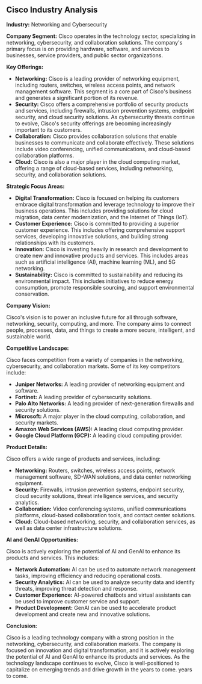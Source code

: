## Cisco Industry Analysis

**Industry:** Networking and Cybersecurity

**Company Segment:** Cisco operates in the technology sector, specializing in networking, cybersecurity, and collaboration solutions. The company's primary focus is on providing hardware, software, and services to businesses, service providers, and public sector organizations.

**Key Offerings:** 

* **Networking:** Cisco is a leading provider of networking equipment, including routers, switches, wireless access points, and network management software. This segment is a core part of Cisco's business and generates a significant portion of its revenue.
* **Security:** Cisco offers a comprehensive portfolio of security products and services, including firewalls, intrusion prevention systems, endpoint security, and cloud security solutions. As cybersecurity threats continue to evolve, Cisco's security offerings are becoming increasingly important to its customers.
* **Collaboration:** Cisco provides collaboration solutions that enable businesses to communicate and collaborate effectively. These solutions include video conferencing, unified communications, and cloud-based collaboration platforms. 
* **Cloud:** Cisco is also a major player in the cloud computing market, offering a range of cloud-based services, including networking, security, and collaboration solutions.

**Strategic Focus Areas:**

* **Digital Transformation:** Cisco is focused on helping its customers embrace digital transformation and leverage technology to improve their business operations. This includes providing solutions for cloud migration, data center modernization, and the Internet of Things (IoT).
* **Customer Experience:** Cisco is committed to providing a superior customer experience. This includes offering comprehensive support services, developing innovative solutions, and building strong relationships with its customers.
* **Innovation:** Cisco is investing heavily in research and development to create new and innovative products and services. This includes areas such as artificial intelligence (AI), machine learning (ML), and 5G networking.
* **Sustainability:** Cisco is committed to sustainability and reducing its environmental impact. This includes initiatives to reduce energy consumption, promote responsible sourcing, and support environmental conservation.

**Company Vision:**

Cisco's vision is to power an inclusive future for all through software, networking, security, computing, and more. The company aims to connect people, processes, data, and things to create a more secure, intelligent, and sustainable world.

**Competitive Landscape:**

Cisco faces competition from a variety of companies in the networking, cybersecurity, and collaboration markets. Some of its key competitors include:

* **Juniper Networks:** A leading provider of networking equipment and software.
* **Fortinet:** A leading provider of cybersecurity solutions.
* **Palo Alto Networks:** A leading provider of next-generation firewalls and security solutions.
* **Microsoft:** A major player in the cloud computing, collaboration, and security markets.
* **Amazon Web Services (AWS):** A leading cloud computing provider.
* **Google Cloud Platform (GCP):** A leading cloud computing provider.

**Product Details:**

Cisco offers a wide range of products and services, including:

* **Networking:** Routers, switches, wireless access points, network management software, SD-WAN solutions, and data center networking equipment.
* **Security:** Firewalls, intrusion prevention systems, endpoint security, cloud security solutions, threat intelligence services, and security analytics.
* **Collaboration:** Video conferencing systems, unified communications platforms, cloud-based collaboration tools, and contact center solutions.
* **Cloud:** Cloud-based networking, security, and collaboration services, as well as data center infrastructure solutions.

**AI and GenAI Opportunities:**

Cisco is actively exploring the potential of AI and GenAI to enhance its products and services. This includes:

* **Network Automation:** AI can be used to automate network management tasks, improving efficiency and reducing operational costs.
* **Security Analytics:** AI can be used to analyze security data and identify threats, improving threat detection and response.
* **Customer Experience:** AI-powered chatbots and virtual assistants can be used to improve customer service and support.
* **Product Development:** GenAI can be used to accelerate product development and create new and innovative solutions.

**Conclusion:**

Cisco is a leading technology company with a strong position in the networking, cybersecurity, and collaboration markets. The company is focused on innovation and digital transformation, and it is actively exploring the potential of AI and GenAI to enhance its products and services. As the technology landscape continues to evolve, Cisco is well-positioned to capitalize on emerging trends and drive growth in the years to come. 
 years to come.